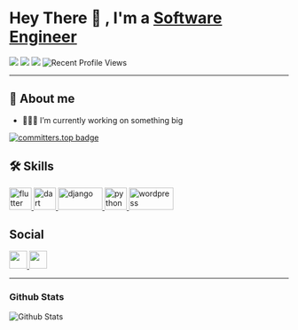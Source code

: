 # Hey There 👋 , I'm a [Software Engineer](https://github.com/msayed-net)

![](https://img.shields.io/badge/Mobile-Engineer-sucess)  ![](https://img.shields.io/badge/Flutter-Expert-informational) ![](https://img.shields.io/badge/Exp-4+yrs-orange) ![Recent Profile Views](https://komarev.com/ghpvc/?username=msayed-net&label=Views&color=blue&style=plastic&style=for-the-badge)

---

## 🧑 About me

- 👨🏽‍💻 I’m currently working on something big

[![committers.top badge](https://user-badge.committers.top/egypt_public/msayed-net.svg)](https://user-badge.committers.top/egypt_public/msayed-net)


## 🛠 Skills

<a href="https://flutter.dev" target="_blank" rel="noreferrer"> <img src="https://www.vectorlogo.zone/logos/flutterio/flutterio-icon.svg" alt="flutter" width="40" height="40"/>
</a>
<a href="https://dart.dev" target="_blank" rel="noreferrer"> <img src="https://www.vectorlogo.zone/logos/dartlang/dartlang-icon.svg" alt="dart" width="40" height="40"/> 
</a>
<a href="https://djangoproject.com" target="_blank" rel="noreferrer"> <img src="https://www.vectorlogo.zone/logos/djangoproject/djangoproject-ar21.svg" alt="django" width="80" height="40"/> 
</a>
<a href="https://python.org" target="_blank" rel="noreferrer"> <img src="https://www.vectorlogo.zone/logos/python/python-icon.svg" alt="python" width="40" height="40"/> 
</a>
<a href="https://wordpress.org" target="_blank" rel="noreferrer"> <img src="https://www.vectorlogo.zone/logos/wordpress/wordpress-icon.svg" alt="wordpress" width="80" height="40"/> 
</a>

## Social
<a href="https://github.com/msayed-net" target="_blank" rel="noreferrer"><img src="https://raw.githubusercontent.com/danielcranney/readme-generator/main/public/icons/socials/github-dark.svg" width="32" height="32" /> </a> 
  <a href="https://www.linkedin.com/in/msayed-net/" target="_blank" rel="noreferrer"><img src="https://raw.githubusercontent.com/danielcranney/readme-generator/main/public/icons/socials/linkedin.svg" width="32" height="32" /> </a>

---

### Github Stats

![Github Stats](https://github-readme-stats.vercel.app/api?username=msayed-net&hide_border=true&count_private=true&show_icons=true&theme=radical)

